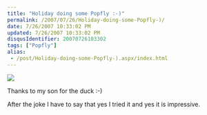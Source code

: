 ```yaml
---
title: "Holiday doing some Popfly :-)"
permalink: /2007/07/26/Holiday-doing-some-Popfly-)/
date: 7/26/2007 10:33:02 PM
updated: 7/26/2007 10:33:02 PM
disqusIdentifier: 20070726103302
tags: ["Popfly"]
alias:
 - /post/Holiday-doing-some-Popfly-).aspx/index.html
---
```

![](http://www.techheadbrothers.com/images/blog/popfly.jpg) 

Thanks to my son for the duck :-)
<!-- more -->

After the joke I have to say that yes I tried it and yes it is impressive.
